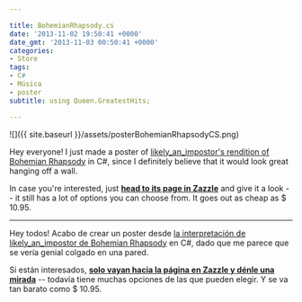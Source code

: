 ```yaml
---

title: BohemianRhapsody.cs
date: '2013-11-02 19:50:41 +0000'
date_gmt: '2013-11-03 00:50:41 +0000'
categories:
- Store
tags:
- C#
- Música
- poster
subtitle: using Queen.GreatestHits;

---
```


![]({{ site.baseurl }}/assets/posterBohemianRhapsodyCS.png)

Hey everyone! I just made a poster of [likely_an_impostor's rendition of Bohemian Rhapsody](http://www.reddit.com/r/AskReddit/comments/1poo0n/programmers_of_reddit_how_would_you_sum_up_a/cd4j9iq) in C#, since I definitely believe that it would look great hanging off a wall.

In case you're interested, just **[head to its page in Zazzle](http://www.zazzle.com/bohemianrhapsody_cs_posters-228346427007677040)** and give it a look -- it still has a lot of options you can choose from. It goes out as cheap as $ 10.95.

---

Hey todos! Acabo de crear un poster desde [la interpretación de likely_an_impostor de Bohemian Rhapsody](http://www.reddit.com/r/AskReddit/comments/1poo0n/programmers_of_reddit_how_would_you_sum_up_a/cd4j9iq) en C#, dado que me parece que se vería genial colgado en una pared.

Si están interesados, **[solo vayan hacia la página en Zazzle y dénle una mirada](http://www.zazzle.com/bohemianrhapsody_cs_posters-228346427007677040)** -- todavía tiene muchas opciones de las que pueden elegir. Y se va tan barato como $ 10.95.
